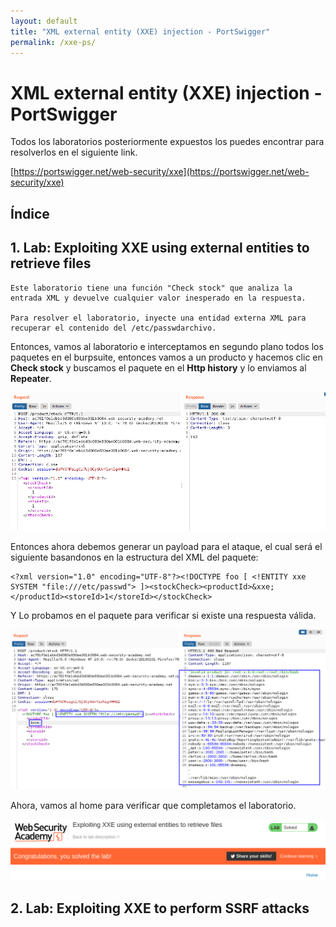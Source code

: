 ```yaml
---
layout: default
title: "XML external entity (XXE) injection - PortSwigger"
permalink: /xxe-ps/
---
```


# XML external entity (XXE) injection - PortSwigger

Todos los laboratorios posteriormente expuestos los puedes encontrar para resolverlos en el siguiente link.

[https://portswigger.net/web-security/xxe](https://portswigger.net/web-security/xxe)

## Índice



## 1. Lab: Exploiting XXE using external entities to retrieve files

```
Este laboratorio tiene una función "Check stock" que analiza la entrada XML y devuelve cualquier valor inesperado en la respuesta.

Para resolver el laboratorio, inyecte una entidad externa XML para recuperar el contenido del /etc/passwdarchivo.
```

Entonces, vamos al laboratorio e interceptamos en segundo plano todos los paquetes en el burpsuite, entonces vamos a un producto y hacemos clic en **Check stock** y buscamos el paquete en el **Http history** y lo enviamos al **Repeater**.

![](img1.png)

Entonces ahora debemos generar un payload para el ataque, el cual será el siguiente basandonos en la estructura del XML del paquete:

```
<?xml version="1.0" encoding="UTF-8"?><!DOCTYPE foo [ <!ENTITY xxe SYSTEM "file:///etc/passwd"> ]><stockCheck><productId>&xxe;</productId><storeId>1</storeId></stockCheck>
```

Y Lo probamos en el paquete para verificar si existe una respuesta válida.

![](img2.png)

Ahora, vamos al home para verificar que completamos el laboratorio.

![](img3.png)

## 2. Lab: Exploiting XXE to perform SSRF attacks

